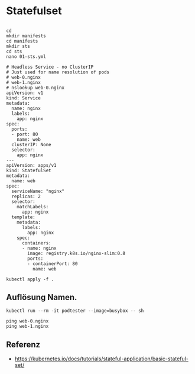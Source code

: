 # Statefulset 

## 

```
cd 
mkdir manifests 
cd manifests
mkdir sts
cd sts 
nano 01-sts.yml 
```


```
# Headless Service - no ClusterIP 
# Just used for name resolution of pods
# web-0.nginx
# web-1.nginx 
# nslookup web-0.nginx
apiVersion: v1
kind: Service
metadata:
  name: nginx
  labels:
    app: nginx
spec:
  ports:
  - port: 80
    name: web
  clusterIP: None
  selector:
    app: nginx
---
apiVersion: apps/v1
kind: StatefulSet
metadata:
  name: web
spec:
  serviceName: "nginx"
  replicas: 2
  selector:
    matchLabels:
      app: nginx
  template:
    metadata:
      labels:
        app: nginx
    spec:
      containers:
      - name: nginx
        image: registry.k8s.io/nginx-slim:0.8
        ports:
        - containerPort: 80
          name: web
```

```
kubectl apply -f .

```


## Auflösung Namen.

```
kubectl run --rm -it podtester --image=busybox -- sh 

ping web-0.nginx 
ping web-1.nginx 
```

## Referenz 

  * https://kubernetes.io/docs/tutorials/stateful-application/basic-stateful-set/
